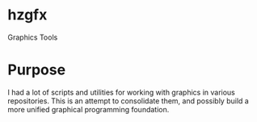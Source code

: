 hzgfx
=====

Graphics Tools

Purpose
=======

I had a lot of scripts and utilities for working with graphics in various
repositories.  This is an attempt to consolidate them, and possibly build a
more unified graphical programming foundation.

